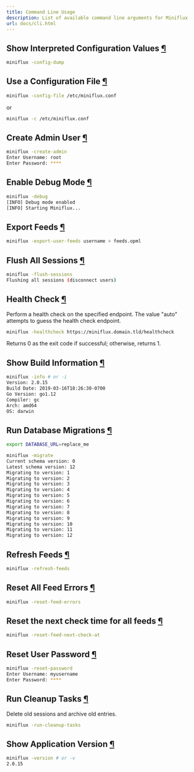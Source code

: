 ```yaml
---
title: Command Line Usage
description: List of available command line arguments for Miniflux
url: docs/cli.html
---
```


<h2 id="config-dump">Show Interpreted Configuration Values <a class="anchor" href="#config-dump" title="Permalink">¶</a></h2>

```bash
miniflux -config-dump
```

<h2 id="config-file">Use a Configuration File <a class="anchor" href="#config-file" title="Permalink">¶</a></h2>

```bash
miniflux -config-file /etc/miniflux.conf
```

or

```bash
miniflux -c /etc/miniflux.conf
```

<h2 id="create-admin">Create Admin User <a class="anchor" href="#create-admin" title="Permalink">¶</a></h2>

```bash
miniflux -create-admin
Enter Username: root
Enter Password: ****
```

<h2 id="debug">Enable Debug Mode <a class="anchor" href="#debug" title="Permalink">¶</a></h2>

```bash
miniflux -debug
[INFO] Debug mode enabled
[INFO] Starting Miniflux...
```

<h2 id="export-feeds">Export Feeds <a class="anchor" href="#export-feeds" title="Permalink">¶</a></h2>

```bash
miniflux -export-user-feeds username > feeds.opml
```

<h2 id="flush-sessions">Flush All Sessions <a class="anchor" href="#flush-sessions" title="Permalink">¶</a></h2>

```bash
miniflux -flush-sessions
Flushing all sessions (disconnect users)
```

<h2 id="healthcheck">Health Check <a class="anchor" href="#healthcheck" title="Permalink">¶</a></h2>

Perform a health check on the specified endpoint. The value "auto" attempts to guess the health check endpoint.

```bash
miniflux -healthcheck https://miniflux.domain.tld/healthcheck
```

Returns 0 as the exit code if successful; otherwise, returns 1.

<h2 id="info">Show Build Information <a class="anchor" href="#info" title="Permalink">¶</a></h2>

```bash
miniflux -info # or -i
Version: 2.0.15
Build Date: 2019-03-16T18:26:30-0700
Go Version: go1.12
Compiler: gc
Arch: amd64
OS: darwin
```

<h2 id="migrate">Run Database Migrations <a class="anchor" href="#migrate" title="Permalink">¶</a></h2>

```bash
export DATABASE_URL=replace_me

miniflux -migrate
Current schema version: 0
Latest schema version: 12
Migrating to version: 1
Migrating to version: 2
Migrating to version: 3
Migrating to version: 4
Migrating to version: 5
Migrating to version: 6
Migrating to version: 7
Migrating to version: 8
Migrating to version: 9
Migrating to version: 10
Migrating to version: 11
Migrating to version: 12
```

<h2 id="refresh-feeds">Refresh Feeds <a class="anchor" href="#refresh-feeds" title="Permalink">¶</a></h2>

```bash
miniflux -refresh-feeds
```

<h2 id="reset-feed-errors">Reset All Feed Errors <a class="anchor" href="#reset-feed-errors" title="Permalink">¶</a></h2>

```bash
miniflux -reset-feed-errors
```

<h2 id="reset-feed-next-check-at">Reset the next check time for all feeds <a class="anchor" href="#reset-feed-next-check-at" title="Permalink">¶</a></h2>

```bash
miniflux -reset-feed-next-check-at
```

<h2 id="reset-password">Reset User Password <a class="anchor" href="#reset-password" title="Permalink">¶</a></h2>

```bash
miniflux -reset-password
Enter Username: myusername
Enter Password: ****
```

<h2 id="run-cleanup-tasks">Run Cleanup Tasks <a class="anchor" href="#run-cleanup-tasks" title="Permalink">¶</a></h2>

Delete old sessions and archive old entries.

```bash
miniflux -run-cleanup-tasks
```

<h2 id="version">Show Application Version <a class="anchor" href="#version" title="Permalink">¶</a></h2>

```bash
miniflux -version # or -v
2.0.15
```